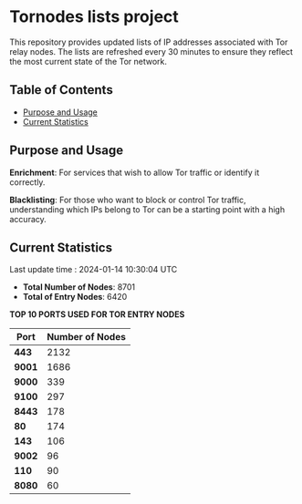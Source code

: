 # Tornodes lists project

This repository provides updated lists of IP addresses associated with Tor relay nodes. The lists are refreshed every 30 minutes to ensure they reflect the most current state of the Tor network.

## Table of Contents

- [Purpose and Usage](#purpose-and-usage)
- [Current Statistics](#current-statistics)


## Purpose and Usage

**Enrichment**: For services that wish to allow Tor traffic or identify it correctly.

**Blacklisting**: For those who want to block or control Tor traffic, understanding which IPs belong to Tor can be a starting point with a high accuracy.

## Current Statistics

Last update time : 2024-01-14 10:30:04 UTC

- **Total Number of Nodes**: 8701
- **Total of Entry Nodes**: 6420

**TOP 10 PORTS USED FOR TOR ENTRY NODES**

| **Port** | **Number of Nodes** |
|------|-----------------|
| **443**   | 2132  |
| **9001**   | 1686  |
| **9000**   | 339  |
| **9100**   | 297  |
| **8443**   | 178  |
| **80**   | 174  |
| **143**   | 106  |
| **9002**   | 96  |
| **110**   | 90  |
| **8080**   | 60  |

